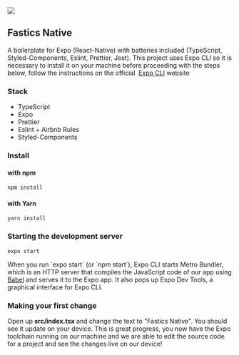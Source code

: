 ![](https://user-images.githubusercontent.com/3766024/105522456-2bf1fa00-5cd5-11eb-85a1-33472541ba55.png)

## Fastics Native

A boilerplate for Expo (React-Native) with batteries included (TypeScript, Styled-Components, Eslint, Prettier, Jest). This project uses Expo CLI so it is necessary to install it on your machine before proceeding with the steps below, follow the instructions on the official  [Expo CLI](https://docs.expo.io/get-started/installation/) website

### Stack

*   TypeScript
*   Expo
*   Prettier
*   Eslint + Airbnb Rules
*   Styled-Components

### Install

#### with npm

```shell
npm install
```

#### with Yarn

```shell
yarn install
```

### Starting the development server

```shell
expo start
```

When you run \`expo start\` (or \`npm start\`), Expo CLI starts Metro Bundler, which is an HTTP server that compiles the JavaScript code of our app using [Babel](https://babeljs.io/) and serves it to the Expo app. It also pops up Expo Dev Tools, a graphical interface for Expo CLI.

### Making your first change

Open up **src/index.tsx** and change the text to "Fastics Native". You should see it update on your device. This is great progress, you now have the Expo toolchain running on our machine and we are able to edit the source code for a project and see the changes live on our device!
